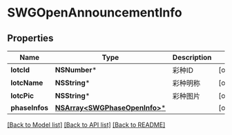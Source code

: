 # SWGOpenAnnouncementInfo

## Properties
Name | Type | Description | Notes
------------ | ------------- | ------------- | -------------
**lotcId** | **NSNumber*** | 彩种ID | [optional] 
**lotcName** | **NSString*** | 彩种明称 | [optional] 
**lotcPic** | **NSString*** | 彩种图片 | [optional] 
**phaseInfos** | [**NSArray&lt;SWGPhaseOpenInfo&gt;***](SWGPhaseOpenInfo.md) |  | [optional] 

[[Back to Model list]](../README.md#documentation-for-models) [[Back to API list]](../README.md#documentation-for-api-endpoints) [[Back to README]](../README.md)


